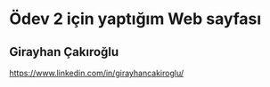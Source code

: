 # Ödev 2 için yaptığım Web sayfası
## Girayhan Çakıroğlu
https://www.linkedin.com/in/girayhancakiroglu/